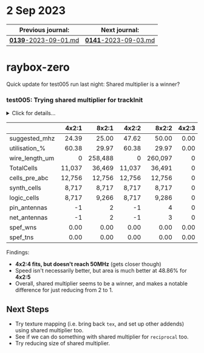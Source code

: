 # 2 Sep 2023

| Previous journal: | Next journal: |
|-|-|
| [**0139**-2023-09-01.md](./0139-2023-09-01.md) | [**0141**-2023-09-03.md](./0141-2023-09-03.md) |

# raybox-zero

Quick update for test005 run last night: Shared multiplier is a winner?

### test005: Trying shared multiplier for trackInit

<details><summary>Click for details...</summary>

Code:
*   tt04-raybox-zero: [`70f1a6c`](https://github.com/algofoogle/tt04-raybox-zero/commit/70f1a6c?diff=split): harden_test: Minor update to change parameter order
    *   Equivalent to: [`7aae611`](https://github.com/algofoogle/tt04-raybox-zero/commit/7aae6113ba657507045dc5032e27ae59020a8336?diff=split): Wire up SPI for fixed pov
*   src/raybox-zero: [`69f4dca`](https://github.com/algofoogle/raybox-zero/commit/69f4dca?diff=split): test005: Trying shared multiplier for trackInit

Summary:
*   test005 branches off test002 (Registered visualWallDist avoids post-subtraction) because this one seems to have the best performance so far (even if by a tiny margin).
*   Where we had this:
    ```verilog
    wire `F2 trackInitX = stepDistX * partialX;
    wire `F2 trackInitY = stepDistY * partialY;
    ```
    ...it is now a single shared multiplier, driven by state, i.e. with mutiplicand and multiplier inputs selected by a mux on `state`...
    ```verilog
    wire `F mul_in_a = (state==TracePrepX) ? stepDistX : stepDistY;
    wire `F mul_in_b = (state==TracePrepX) ?  partialX :  partialY;
    wire `F2 mul_out = mul_in_a * mul_in_b;
    ```
    ...and result being written to `trackDistX` and `trackDistY` respectively:
    ```verilog
    TracePrepX:
        ...
        trackDistX <= `FF(mul_out);
        ...
    TracePrepY:
        ...
        trackDistY <= `FF(mul_out);
        ...
    ```

Options used:
```
  STARTED: 2023-09-01 22:39:33
    STOPT: 0
  OUTFILE: stats-test005.md
   SELECT: :[1245]
    FORCE: 0
      TAG: test005: Trying shared multiplier for trackInit
 FINISHED: 2023-09-01 23:16:12
```

</details>

| | 4x2:1 | 8x2:1 | 4x2:2 | 8x2:2 | 4x2:3 | 8x2:3 | 4x2:4 | 8x2:4 | 4x2:5 | 8x2:5 |
|-|-:|-:|-:|-:|-:|-:|-:|-:|-:|-:|
| suggested_mhz | 24.39 | 25.00 | 47.62 | 50.00 | 0.00 | 0.00 | 45.52 | 44.80 | 25.00 | 25.00 |
| utilisation_% | 60.38 | 29.97 | 60.38 | 29.97 | 0.00 | 0.00 | 49.08 | 24.36 | 48.86 | 24.25 |
| wire_length_um | 0 | 258,488 | 0 | 260,097 | 0 | 0 | 181,794 | 190,478 | 180,108 | 174,155 |
| TotalCells | 11,037 | 36,469 | 11,037 | 36,491 | 0 | 0 | 20,672 | 35,751 | 20,509 | 35,604 |
| cells_pre_abc | 12,756 | 12,756 | 12,756 | 12,756 | 0 | 0 | 12,756 | 12,756 | 12,756 | 12,756 |
| synth_cells | 8,717 | 8,717 | 8,717 | 8,717 | 0 | 0 | 7,302 | 7,302 | 7,302 | 7,302 |
| logic_cells | 8,717 | 9,266 | 8,717 | 9,286 | 0 | 0 | 7,842 | 7,874 | 7,823 | 7,813 |
| pin_antennas | -1 | 2 | -1 | 4 | 0 | 0 | 4 | 3 | 2 | 3 |
| net_antennas | -1 | 2 | -1 | 3 | 0 | 0 | 3 | 3 | 2 | 3 |
| spef_wns | 0.00 | 0.00 | 0.00 | 0.00 | 0.00 | 0.00 | -1.97 | -2.32 | 0.00 | 0.00 |
| spef_tns | 0.00 | 0.00 | 0.00 | 0.00 | 0.00 | 0.00 | -107.26 | -128.96 | 0.00 | 0.00 |

Findings:
*   **4x2:4 fits, but doesn't reach 50MHz** (gets closer though)
*   Speed isn't necessarily better, but area is much better at 48.86% for **4x2:5**
*   Overall, shared multiplier seems to be a winner, and makes a notable difference for just reducing from 2 to 1.

## Next Steps

*   Try texture mapping (i.e. bring back `tex`, and set up other addends) using shared multiplier too.
*   See if we can do something with shared multiplier for `reciprocal` too.
*   Try reducing size of shared multiplier.
